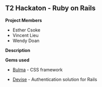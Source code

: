 T2 Hackaton - Ruby on Rails
---

**Project Members**
- Esther Csoke
- Vincent Lieu
- Wendy Doan

**Description**

**Gems used**

- [Bulma](https://github.com/joshuajansen/bulma-rails) - CSS framework

- [Devise](https://github.com/heartcombo/devise) - Authentication solution for Rails

